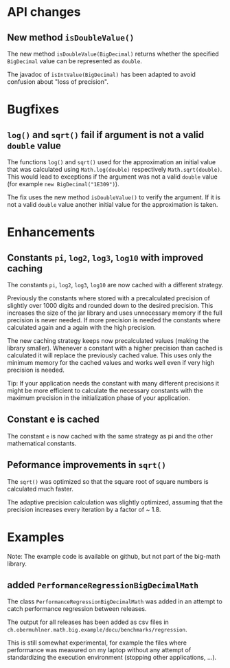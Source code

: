 # API changes

## New method `isDoubleValue()`

The new method `isDoubleValue(BigDecimal)` returns whether the specified `BigDecimal` value can be represented as `double`.

The javadoc of `isIntValue(BigDecimal)` has been adapted to avoid confusion about "loss of precision".


# Bugfixes

## `log()` and `sqrt()` fail if argument is not a valid `double` value

The functions `log()` and `sqrt()` used for the approximation an initial value that was calculated using `Math.log(double)` respectively `Math.sqrt(double)`.
This would lead to exceptions if the argument was not a valid `double` value (for example `new BigDecimal("1E309")`).

The fix uses the new method `isDoubleValue()` to verify the argument. If it is not a valid `double` value another initial value for the approximation is taken.


# Enhancements

## Constants `pi`, `log2`, `log3`, `log10` with improved caching

The constants `pi`, `log2`, `log3`, `log10` are now cached with a different strategy.

Previously the constants where stored with a precalculated precision of slightly over 1000 digits and rounded down to the desired precision.
This increases the size of the jar library and uses unnecessary memory if the full precision is never needed.
If more precision is needed the constants where calculated again and a again with the high precision.

The new caching strategy keeps now precalculated values (making the library smaller).
Whenever a constant with a higher precision than cached is calculated it will replace the previously cached value.
This uses only the minimum memory for the cached values and works well even if very high precision is needed.

Tip: If your application needs the constant with many different precisions it might be more efficient to calculate the necessary constants with the maximum precision in the initialization phase of your application.
 
## Constant e is cached

The constant `e` is now cached with the same strategy as pi and the other mathematical constants. 

## Peformance improvements in `sqrt()`

The `sqrt()` was optimized so that the square root of square numbers is calculated much faster.

The adaptive precision calculation was slightly optimized, assuming that the precision increases every iteration by a factor of ~ 1.8.


# Examples

Note: The example code is available on github, but not part of the big-math library.

## added `PerformanceRegressionBigDecimalMath`

The class `PerformanceRegressionBigDecimalMath` was added in an attempt to catch performance regression between releases.

The output for all releases has been added as csv files in `ch.obermuhlner.math.big.example/docu/benchmarks/regression`.

This is still somewhat experimental, for example the files where performance was measured on my laptop without any attempt of standardizing the execution environment (stopping other applications, ...).
 


